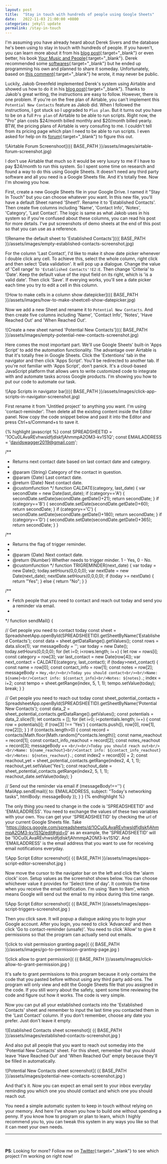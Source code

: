 ```yaml
---
layout: post
title:  "Stay in touch with hundreds of people using Google Sheets"
date:   2022-11-03 21:00:00 +0800
categories: jekyll update
permalink: /stay-in-touch
---
```

I'm assuming you have already heard about Derek Sivers and the database he's been using to stay in touch with hundreds of people. If you haven't, you can learn more about it from his [blog post](https://sive.rs/hundreds){:target="_blank"} or even better, his book [Your Music and People](https://sive.rs/m){:target="_blank"}. Derek recommended some [softwares](https://sive.rs/dbt){:target="_blank"} but he ended up programming his own and planned to share it someday. Unfortunately, based on [this comment](https://news.ycombinator.com/item?id=30333667){:target="_blank"} he wrote, it may never be public.

Luckily, Jakob Greenfeld implemented Derek's system using Airtable and showed us how to do it in his [blog post](https://jakobgreenfeld.com/stay-in-touch){:target="_blank"}. Thanks to Jakob's great writing, the instructions are easy to follow. However, there is one problem. If you're on the free plan of Airtable, you can't implement this `Potential New Contacts` feature as Jakob did. When I followed the instructions, I got stuck so I upgraded to `Plus plan`. But it turns out you have to be on a full `Pro plan` of Airtable to be able to run scripts. Right now, the "Pro" plan costs $24/month billed monthly and $20/month billed yearly. BTW, the pricing plans of Airtable is very consufing to me. I couldn't tell from its pricing page which plan I need to be able to run scripts. I even asked for help on its [forum](https://community.airtable.com/t/i-got-charged-and-made-the-workspace-in-plus-plan-but-still-cant-use-run-script-feature/51297){:target="_blank"} to figure this out.

![Airtable Forum Screenshoot]({{ BASE_PATH }}/assets/images/airtable-forum-screenshot.jpg)

I don't use Airtable that much so it would be very luxury to me if I have to pay $24/month to run this system. So I spent some time on research and found a way to do this using Google Sheets. It doesn't need any third party software and all you need is a Google Sheets file. And it's totally free. Now I'm showing you how.

First, create a new Google Sheets file in your Google Drive. I named it "Stay In Touch" but you can choose whatever you want. In this new file, you'll have a default Sheet named 'Sheet1'. Rename it to 'Established Contacts'. Then create five columns including 'Name', 'Contact Info', 'Notes', 'Category', 'Last Contact'. The logic is same as what Jakob uses in his system so if you're confused about these columns, you can read his post for more details. I've put screenshots of demo sheets at the end of this post so that you can use as a reference.

![Rename the default sheet to 'Established Contacts']({{ BASE_PATH }}/assets/images/empty-established-contacts-screenshot.jpg)

For the column 'Last Contact', I'd like to make it show date picker whenever I double click any cell. To achieve this, select the whole column, right click and then select 'Data validation'. It will pop up a dialogue. Change the value of 'Cell range' to `'Established Contacts'!E2:E`. Then change 'Criteria' to 'Date'. Keep the default value of the input field on its right, which is 'is a valid date'. Then click 'Save'. If everying works, you'll see a date picker each time you try to edit a cell in this column.

![How to make cells in a column show datepicker]({{ BASE_PATH }}/assets/images/how-to-make-sheetcell-show-datepicker.jpg)

Now we add a new Sheet and rename it to `Potential New Contacts`. And then create five columns including 'Name', 'Contact Info', 'Notes', 'Have Reached Out' and 'When Reached Out'.

![Create a new sheet named 'Potential New Contacts']({{ BASE_PATH }}/assets/images/empty-potential-new-contacts-screenshot.jpg)

Here comes the most important part. We'll use Google Sheets' built-in 'Apps Script' to add the automation functionality. The advantage over Airtable is that it's totally free in Google Sheets. Click the 'Extentions' tab in the navigator and then click 'Apps Script'. You'll be redirected to another tab. If you're not familiar with 'Apps Script', don't panick. It's a cloud-based JavaScript platform that allows uers to write customized code to integrate with and automate tasks across Google products. I'm showing you how to put our code to automate our task.

![App Scripts in navigator bar]({{ BASE_PATH }}/assets/images/click-app-scripts-in-navigator-screenshot.jpg)

First rename it from 'Untitled project' to anything you want. I'm using 'contact-reminder'. Then delete all the existing content inside the Editor panel. Now copy the code snippet below and past it into the Editor and press Ctrl+s/Command+s to save it.

{% highlight javascript %}
const SPREADSHEETID = '1OCu0LAvaREvhwsldfjdlskfjAhmmpA2OM3-kv1S1Q';
const EMAILADDRESS = 'davidswagger2019@gmail.com';

/**
 * Returns next contact date based on last contact date and category.
 *
 * @param {String} Category of the contact in question.
 * @param {Date} Last contact date.
 * @return {Date} Next contact date.
 * @customfunction
 */
function CALDATE(category, last_date) {
  var secondDate = new Date(last_date);
  if (category=='A') {
    secondDate.setDate(secondDate.getDate()+21);
    return secondDate;
  }
  if (category=='B') {
    secondDate.setDate(secondDate.getDate()+60);
    return secondDate;
  }
  if (category=='C') {
    secondDate.setDate(secondDate.getDate()+180);
    return secondDate;
  }
  if (category=='D') {
    secondDate.setDate(secondDate.getDate()+365);
    return secondDate;
  }
}

/**
 * Returns the flag of trigger reminder.
 *
 * @param {Date} Next contact date.
 * @return {Number} Whether needs to trigger minder. 1 - Yes, 0 - No.
 * @customfunction
 */
function TRIGREMINDER(next_date) {
  var today = new Date();
  today.setHours(0,0,0,0);
  var nextDate = new Date(next_date);
  nextDate.setHours(0,0,0,0);
  if (today >= nextDate) {
    return "Yes";
  }
  else {
    return "No";
  }
}

/**
 * Fetch people that you need to contact and reach out today and send you a reminder via email.
 *
 */
function sendMail() {

  // Get people you need to contact today
  const sheet = SpreadsheetApp.openById(SPREADSHEETID).getSheetByName('Established Contacts');
  const data = sheet.getDataRange().getValues();
  const rows = data.slice(1);
  var messageBody = '';
  var today = new Date();
  today.setHours(0,0,0,0);
  for (let i=0; i<rows.length; i++) {
    let row = rows[i];
    const category = row[3];
    var last_contact = new Date(row[4]);
    var next_contact = CALDATE(category, last_contact);
    if (today>next_contact) {
      const name = row[0];
      const contact_info = row[1];
      const notes = row[2];
      messageBody = `Hey,<br/><br/>Today you should contact<br/><br/>Name: ${name}<br/>Contact info: ${contact_info}<br/>Notes: ${notes}.`;
      index = i+2;
      const tempo = sheet.getRange(index, 5, 1, 1);
      tempo.setValue(today);
      break;
    }
  }
  
  // Get people you need to reach out today
  const sheet_potential_contacts = SpreadsheetApp.openById(SPREADSHEETID).getSheetByName('Potential New Contacts');
  const data_2 = sheet_potential_contacts.getDataRange().getValues();
  const potentials = data_2.slice(1);
  let contacts = [];
  for (let i=0; i<potentials.length; i++) {
    const row = potentials[i];
    if (row[3] !== 'Yes') {
      contacts.push([i, row[0], row[1], row[2]]);
    }
  }
  if (contacts.length>0) {
    const record = contacts[Math.floor(Math.random()*contacts.length)];
    const name_reachout = record[1];
    const contact_info_reachout = record[2];
    const notes_reachout = record[3];
    messageBody += `<br/><br/>Today you should reach out<br/><br/>Name: ${name_reachout}<br/>Contact info: ${contact_info_reachout}<br/>Notes: ${notes_reachout}.`;
    const index2 = record[0] + 2;
    const reachout_yet = sheet_potential_contacts.getRange(index2, 4, 1, 1);
    reachout_yet.setValue('Yes');
    const reachout_date = sheet_potential_contacts.getRange(index2, 5, 1, 1);
    reachout_date.setValue(today);
  }
  
  // Send out the reminder via email
  if (messageBody!=='') {
    MailApp.sendEmail({
      to: EMAILADDRESS,
      subject: "Today's networking tasks",
      htmlBody: messageBody
    });
  }
}
{% endhighlight %}

The only thing you need to change in the code is 'SPREADSHEETID' and 'EMAILADDRESS'. You need to exchange the values of these two variables with your own. You can get your 'SPREADSHEETID' by checking the url of your current Google Sheets file. Take 'https://docs.google.com/spreadsheets/d/1OCu0LAvaREvhwsldfjdlskfjAhmmpA2OM3-kv1S1Q/edit#gid=0' as an example, the 'SPREADSHEETID' will be '1OCu0LAvaREvhwsldfjdlskfjAhmmpA2OM3-kv1S1Q'. And 'EMAILADDRESS' is the email address that you want to use for receiving email notifications everyday.

![App Script Editor screenshot]( {{ BASE_PATH }}/assets/images/apps-script-editor-screenshot.jpg )

Now move the cursor to the navigator bar on the left and click the 'alarm clock' icon. Setup values as the screenshot shows below. You can choose whichever value it provides for 'Select time of day'. It controls the time when you receive the email notification. I'm using '8am to 9am', which means Google will send out the email to my inbox during this time range.

![App Script Editor screenshot]( {{ BASE_PATH }}/assets/images/apps-script-triggers-screenshot.jpg )

Then you click save. It will popup a dialogue asking you to login your Google account. After you login, you need to click 'Advanced' and then click 'Go to contact-reminder (unsafe)'. You need to click 'Allow' to give it permissions so that the program can actually send out emails.

![click to visit permission granting page]( {{ BASE_PATH }}/assets/images/go-to-permission-granting-page.jpg )

![click allow to grant permission]( {{ BASE_PATH }}/assets/images/click-allow-to-grant-permission.jpg )

It's safe to grant permissions to this program because it only contains the code that you pasted before without using any third party add-ons. The program will only view and edit the Google Sheets file that you assigned in the code. If you still worry about the safety, spent some time reviewing the code and figure out how it works. The code is very simple.

Now you can put all your established contacts into the 'Established Contacts' sheet and remember to input the last time you contacted them in the 'Last Contact' column. If you don't remember, choose any date you prefer. Just don't leave it empty.

![Established Contacts sheet screenshot]( {{ BASE_PATH }}/assets/images/established-contacts-screenshot.jpg )

And also put all people that you want to reach out someday into the 'Potential New Contacts' sheet. For this sheet, remember that you should leave 'Have Reached Out' and 'When Reached Out' empty because they'll be filled in automatically.

![Potential New Contacts sheet screenshot]( {{ BASE_PATH }}/assets/images/potential-new-contacts-screenshot.jpg )

And that's it. Now you can expect an email sent to your inbox everyday reminding you which one you should contact and which one you should reach out.

You need a simple automatic system to keep in touch without relying on your memory. And here I've shown you how to build one without spending a penny. If you know how to program or plan to learn, which I highly recommend you to, you can tweak this system in any ways you like so that it can meet your own needs.

____

<br/>

**PS**: Looking for more? Follow me on [Twitter](https://twitter.com/intent/user?screen_name=DSwagger2022){:target="_blank"} to see which project I'm working on right now!